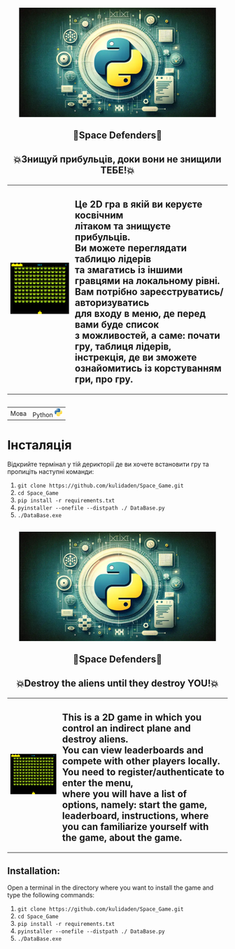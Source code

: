 <p align="center">
  <img width="450px" height='250px' src="./img/What-is-Python-3.12_11zon.webp" align="center" alt="Space Defenders" />
  <h2 align="center">🚀Space Defenders👾</h2>
</p>
<h2><p align="center">💥Знищуй прибульців, доки вони не знищили ТЕБЕ!💥</p></h2>
<table>
    <td>
      <img src="./img/inos.jpg" alt="Image" width="500px";">
    </td>
    <td>
      <p>
        <h2>
        Це 2D гра в якій ви керуєте косвічним <br>літаком та знищуєте прибульців.<br>
        Ви можете переглядати таблицю лідерів <br>та змагатись із іншими гравцями на локальному рівні.<br>
        Вам потрібно зареєструватись/авторизуватись <br>для входу в меню, де перед вами буде список<br>
        з можливостей, а саме: почати гру, таблиця лідерів, <br>інстрекція, де ви зможете ознайомитись із корстуванням гри, про гру.<br>
        </h2>
      </p>
    </td>
</table>

##
<table>
  <tr>
    <td>Мова</td>
    <td>Python <img src="./img/Рисунок1.png" alt="Image";"></td>
  </tr>
</table>

# Інсталяція
Відкрийте термінал у тій дерикторії де ви хочете встановити гру та пропиціть наступні команди: 
1) `git clone https://github.com/kulidaden/Space_Game.git`
2) `cd Space_Game`
3) `pip install -r requirements.txt`
4) `pyinstaller --onefile --distpath ./ DataBase.py`
5) `./DataBase.exe`

## 

<p align="center">
  <img width="450px" height='250px' src="./img/What-is-Python-3.12_11zon.webp" align="center" alt="Space Defenders" />
  <h2 align="center">🚀Space Defenders👾</h2>
</p>
<h2><p align="center">💥Destroy the aliens until they destroy YOU!💥</p></h2>
<table>
    <td>
      <img src="./img/inos.jpg" alt="Image" width="500px";">
    </td>
    <td>
      <p>
        <h2>
          This is a 2D game in which you control an indirect plane and destroy aliens.<br>
          You can view leaderboards and compete with other players locally.<br>
          You need to register/authenticate to enter the menu,<br>
          where you will have a list of options, namely: start the game, <br>
          leaderboard, instructions, where you can familiarize yourself with the game, about the game.
        </h2>
      </p>
    </td>
</table>

## Installation:
Open a terminal in the directory where you want to install the game and type the following commands:
1) `git clone https://github.com/kulidaden/Space_Game.git`
2) `cd Space_Game`
3) `pip install -r requirements.txt`
4) `pyinstaller --onefile --distpath ./ DataBase.py`
5) `./DataBase.exe`
